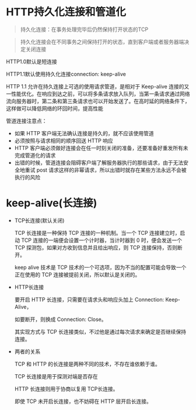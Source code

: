 # HTTP持久化连接和管道化
> 持久化连接：在事务处理完毕后仍然保持打开状态的TCP

> 持久化连接会在不同事务之间保持打开的状态，直到客户端或者服务器端决定关闭连接

HTTP1.0默认是短连接

HTTP1.1默认使用持久化连接connection: keep-alive

HTTP 1.1 允许在持久连接上可选的使用请求管道，是相对于 Keep-alive 连接的又一性能优化。在响应到达之前，可以将多条请求放入队列，当第一条请求通过网络流向服务器时，第二条和第三条请求也可以开始发送了。在高时延的网络条件下，这样做可以降低网络的环回时间，提高性能

管道连接注意点：

- 如果 HTTP 客户端无法确认连接是持久的，就不应该使用管道
- 必须按照与请求相同的顺序回送 HTTP 响应
- HTTP 客户端必须做好连接会在任一时刻关闭的准备，还要准备好重发所有未完成管道化的请求
- 出错的时候，管道连接会阻碍客户端了解服务器执行的那些请求，由于无法安全地重试 post 请求这样的非幂请求，所以出错时就存在某些方法永远不会被执行的风险

# keep-alive(长连接)

- TCP长连接(默认关闭)
    
    TCP 长连接是一种保持 TCP 连接的一种机制。当一个 TCP 连接建立时，启动 TCP 连接的一端便会设置一个计时器，当计时器到 0 时，便会发送一个 TCP 探测包，如果对方收到信息并且给出响应，则 TCP 连接保持，否则断开。

    keep alive 技术是 TCP 技术的一个可选项，因为不当的配置可能会导致一个正在使用的 TCP 连接被提前关闭，所以默认是关闭的。

- HTTP长连接

    要开启 HTTP 长连接，只需要在请求头和响应头加上 Connection: Keep-Alive，
    
    如要断开，则换成 Connection: Close。
    
    其实现方式与 TCP 长连接类似，不过他是通过每次请求来确定是否继续保持连接。

- 两者的关系

    TCP 和 HTTP 的长连接是两种不同的技术，不存在谁依赖于谁。
    
    TCP 长连接是用于探测对端是否存在
    
    HTTP 长连接则用于协商以复用 TCP长连接。
    
    即使 TCP 未开启长连接，也不妨碍在 HTTP 层开启长连接。